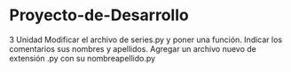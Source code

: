 # Proyecto-de-Desarrollo
3 Unidad Modificar el archivo de series.py y poner una función. Indicar los comentarios sus nombres y apellidos. Agregar un archivo nuevo de extensión .py con su nombreapellido.py
